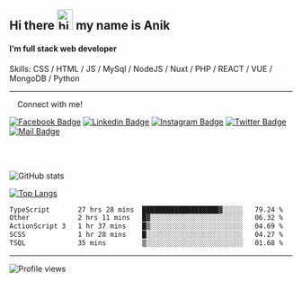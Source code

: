 ## Hi there <img src="https://user-images.githubusercontent.com/1303154/88677602-1635ba80-d120-11ea-84d8-d263ba5fc3c0.gif" width="28px" height="36" alt="hi"> my name is Anik

#### I’m full stack web developer

Skills:  CSS / HTML / JS / MySql / NodeJS / Nuxt / PHP / REACT / VUE / MongoDB / Python


---

&emsp;Connect with me!

<a href="https://www.facebook.com/anik.aritro" target="_blank">![Facebook Badge](https://img.shields.io/badge/Facebook-1877F2?style=for-the-badge&logo=facebook&logoColor=white)</a> [![Linkedin Badge](https://img.shields.io/badge/LinkedIn-0077B5?style=for-the-badge&logo=linkedin&logoColor=white)](https://www.linkedin.com/in/anik-hossain-dev) [![Instagram Badge](https://img.shields.io/badge/Instagram-E4405F?style=for-the-badge&logo=instagram&logoColor=white)](https://www.instagram.com/aritro.anik) [![Twitter Badge](https://img.shields.io/badge/Twitter-1DA1F2?style=for-the-badge&logo=twitter&logoColor=white)](https://twitter.com/AritroAnik) [![Mail Badge](https://img.shields.io/badge/Gmail-D14836?style=for-the-badge&logo=gmail&logoColor=white)](mailto:anik.wdev@gmail.com)

</br>
</br>


![GitHub stats](https://github-readme-stats.vercel.app/api?username=anik-hossain&show_icons=true&theme=monokai)

[![Top Langs](https://github-readme-stats.vercel.app/api/top-langs/?username=anik-hossain&layout=compact&theme=monokai)](https://github.com/anik-hossain)

<!--START_SECTION:waka-->

```txt
TypeScript       27 hrs 28 mins  ███████████████████▓░░░░░   79.24 %
Other            2 hrs 11 mins   █▓░░░░░░░░░░░░░░░░░░░░░░░   06.32 %
ActionScript 3   1 hr 37 mins    █▒░░░░░░░░░░░░░░░░░░░░░░░   04.69 %
SCSS             1 hr 28 mins    █░░░░░░░░░░░░░░░░░░░░░░░░   04.27 %
TSQL             35 mins         ▒░░░░░░░░░░░░░░░░░░░░░░░░   01.68 %
```

<!--END_SECTION:waka-->
---

![Profile views](https://gpvc.arturio.dev/anik-hossain)  
